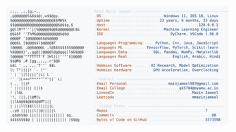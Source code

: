 <picture>
  <source srcset="https://raw.githubusercontent.com/mmazinjameel/mmazinjameel/main/dark_mode.svg?v=1748448713" media="(prefers-color-scheme: dark)">
  <img src="https://raw.githubusercontent.com/mmazinjameel/mmazinjameel/main/light_mode.svg?v=1748448713">
</picture>
